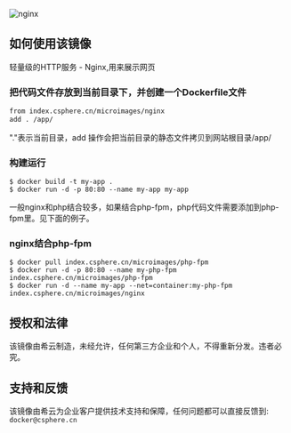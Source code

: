 ![nginx](https://csphere.cn/assets/45169590-0653-4ec5-9a2e-57b4a49fea56)

## 如何使用该镜像

轻量级的HTTP服务 - Nginx,用来展示网页

### 把代码文件存放到当前目录下，并创建一个Dockerfile文件

```Dockerfile
from index.csphere.cn/microimages/nginx
add . /app/
```

"."表示当前目录，add 操作会把当前目录的静态文件拷贝到网站根目录/app/

### 构建运行

```console
$ docker build -t my-app .
$ docker run -d -p 80:80 --name my-app my-app
```

一般nginx和php结合较多，如果结合php-fpm，php代码文件需要添加到php-fpm里。见下面的例子。

### nginx结合php-fpm

```console
$ docker pull index.csphere.cn/microimages/php-fpm
$ docker run -d -p 80:80 --name my-php-fpm index.csphere.cn/microimages/php-fpm
$ docker run -d --name my-app --net=container:my-php-fpm index.csphere.cn/microimages/nginx
```

## 授权和法律

该镜像由希云制造，未经允许，任何第三方企业和个人，不得重新分发。违者必究。

## 支持和反馈

该镜像由希云为企业客户提供技术支持和保障，任何问题都可以直接反馈到: `docker@csphere.cn`

